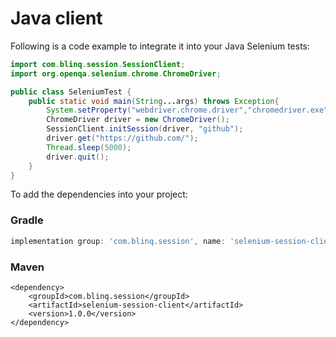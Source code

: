 # Java client
Following is a code example to integrate it into your Java Selenium tests:
```java
import com.blinq.session.SessionClient;
import org.openqa.selenium.chrome.ChromeDriver;

public class SeleniumTest {
    public static void main(String...args) throws Exception{
        System.setProperty("webdriver.chrome.driver","chromedriver.exe");
        ChromeDriver driver = new ChromeDriver();
        SessionClient.initSession(driver, "github");
        driver.get("https://github.com/");
        Thread.sleep(5000);
        driver.quit();
    }
}

```

To add the dependencies into your project:
### Gradle
```gradle
implementation group: 'com.blinq.session', name: 'selenium-session-client', version: '1.0.0'
```
### Maven
```maven
<dependency>
    <groupId>com.blinq.session</groupId>
    <artifactId>selenium-session-client</artifactId>
    <version>1.0.0</version>
</dependency>
```